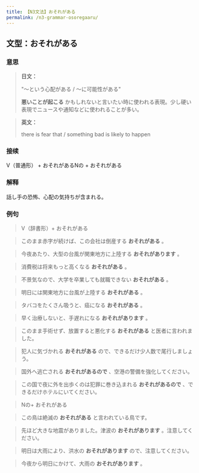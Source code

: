```yaml
---
title: 【N3文法】おそれがある
permalink: /n3-grammar-osoregaaru/
---
```


## 文型：おそれがある

### 意思

> **日文：**
> 
> "〜という心配がある / 〜に可能性がある"
> 
> **悪いことが起こる** かもしれないと言いたい時に使われる表現。少し硬い表現でニュースや通知などに使われることが多い。


> **英文：**
> 
> there is fear that / something bad is likely to happen


### 接续

V（普通形） + おそれがあるNの + おそれがある

### 解释

話し手の恐怖、心配の気持ちが含まれる。

### 例句

> V（辞書形）+ おそれがある

> このまま赤字が続けば、この会社は倒産する **おそれがある** 。

> 今夜あたり、大型の台風が関東地方に上陸する **おそれがあります** 。

> 消費税は将来もっと高くなる **おそれがある** 。

> 不景気なので、大学を卒業しても就職できない **おそれがある** 。

> 明日には関東地方に台風が上陸する **おそれがある** 。

> タバコをたくさん吸うと、癌になる **おそれがある** 。

> 早く治療しないと、手遅れになる **おそれがあります** 。

> このまま手術せず、放置すると悪化する **おそれがある** と医者に言われました。

> 犯人に気づかれる **おそれがある** ので、できるだけ少人数で尾行しましょう。

> 国外へ逃亡される **おそれがあるので** 、空港の警備を強化してください。

> この国で夜に外を出歩くのは犯罪に巻き込まれる **おそれがあるので** 、できるだけホテルにいてください。

> Nの+ おそれがある

> この鳥は絶滅の **おそれがある** と言われている鳥です。

> 先ほど大きな地震がありました。津波の **おそれがあります** 。注意してください。

> 明日は大雨により、洪水の **おそれがあります** ので、注意してください。

> 今夜から明日にかけて、大雨の **おそれがあります** 。

